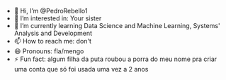 - 👋 Hi, I’m @PedroRebello1
- 👀 I’m interested in: Your sister
- 🌱 I’m currently learning Data Science and Machine Learning, Systems' Analysis and Development
- 📫 How to reach me: don't
- 😄 Pronouns: fla/mengo
- ⚡ Fun fact: algum filha da puta roubou a porra do meu nome pra criar uma conta que só foi usada uma vez a 2 anos

